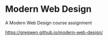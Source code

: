 # Modern Web Design

A Modern Web Design course assignment

https://gregwen.github.io/modern-web-design/
